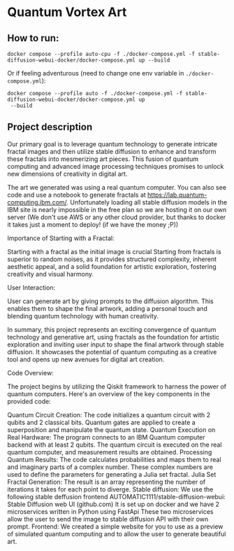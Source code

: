 # Quantum Vortex Art

## How to run:

```
docker compose --profile auto-cpu -f ./docker-compose.yml -f stable-diffusion-webui-docker/docker-compose.yml up --build
```

Or if feeling adventurous (need to change one env variable in `./docker-compose.yml`): 

```
docker compose --profile auto -f ./docker-compose.yml -f stable-diffusion-webui-docker/docker-compose.yml up
 --build
```

## Project description


Our primary goal is to leverage quantum technology to generate intricate fractal images and then utilize stable diffusion to enhance and transform these fractals into mesmerizing art pieces. This fusion of quantum computing and advanced image processing techniques promises to unlock new dimensions of creativity in digital art.



The art we generated was using a real quantum computer. You can also see code and use a notebook to generate fractals at https://lab.quantum-computing.ibm.com/. Unfortunately loading all stable diffusion models in the IBM site is nearly impossible in the free plan so we are hosting it on our own server (We don't use AWS or any other cloud provider, but thanks to docker it takes just a moment to deploy! (if we have the money ;P))



Importance of Starting with a Fractal:

Starting with a fractal as the initial image is crucial Starting from fractals is superior to random noises, as it provides structured complexity, inherent aesthetic appeal, and a solid foundation for artistic exploration, fostering creativity and visual harmony.



User Interaction:

User can generate art by giving prompts to the diffusion algorithm. This enables them to shape the final artwork, adding a personal touch and blending quantum technology with human creativity.





In summary, this project represents an exciting convergence of quantum technology and generative art, using fractals as the foundation for artistic exploration and inviting user input to shape the final artwork through stable diffusion. It showcases the potential of quantum computing as a creative tool and opens up new avenues for digital art creation.





Code Overview:

The project begins by utilizing the Qiskit framework to harness the power of quantum computers. Here's an overview of the key components in the provided code:

Quantum Circuit Creation:
The code initializes a quantum circuit with 2 qubits and 2 classical bits.
Quantum gates are applied to create a superposition and manipulate the quantum state.
Quantum Execution on Real Hardware:
The program connects to an IBM Quantum computer backend with at least 2 qubits.
The quantum circuit is executed on the real quantum computer, and measurement results are obtained.
Processing Quantum Results:
The code calculates probabilities and maps them to real and imaginary parts of a complex number.
These complex numbers are used to define the parameters for generating a Julia set fractal.
Julia Set Fractal Generation:
The result is an array representing the number of iterations it takes for each point to diverge.
Stable diffusion:
We use the following stable deffusion frontend AUTOMATIC1111/stable-diffusion-webui: Stable Diffusion web UI (github.com)
It is set up on docker and we have 2 microservices written in Python using FastApi
These two microservices allow the user to send the image to stable diffusion API with their own prompt.
Frontend:
We created a simple website for you to use as a preview of simulated quantum computing and to allow the user to generate beautiful art.
